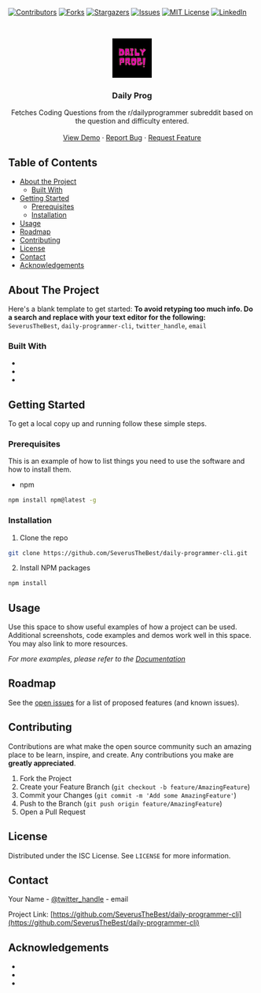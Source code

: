 <!--
*** Thanks for checking out this README Template. If you have a suggestion that would
*** make this better, please fork the repo and create a pull request or simply open
*** an issue with the tag "enhancement".
*** Thanks again! Now go create something AMAZING! :D
***
***
***
*** To avoid retyping too much info. Do a search and replace for the following:
*** SeverusTheBest, daily-programmer-cli, twitter_handle, email
-->





<!-- PROJECT SHIELDS -->
<!--
*** I'm using markdown "reference style" links for readability.
*** Reference links are enclosed in brackets [ ] instead of parentheses ( ).
*** See the bottom of this document for the declaration of the reference variables
*** for contributors-url, forks-url, etc. This is an optional, concise syntax you may use.
*** https://www.markdownguide.org/basic-syntax/#reference-style-links
-->
[![Contributors][contributors-shield]][contributors-url]
[![Forks][forks-shield]][forks-url]
[![Stargazers][stars-shield]][stars-url]
[![Issues][issues-shield]][issues-url]
[![MIT License][license-shield]][license-url]
[![LinkedIn][linkedin-shield]][linkedin-url]



<!-- PROJECT LOGO -->
<br />
<p align="center">
  <a href="https://github.com/SeverusTheBest/daily-programmer-cli">
    <img src="images/dailyprog.png" alt="Logo" width="80" height="80">
  </a>

  <h3 align="center">Daily Prog</h3>

  <p align="center">
    Fetches Coding Questions from the r/dailyprogrammer subreddit based on the question and difficulty entered.
    <br />
    <!-- <a href="https://github.com/SeverusTheBest/daily-programmer-cli"><strong>Explore the docs »</strong></a>
    <br /> -->
    <br />
    <a href="https://github.com/SeverusTheBest/daily-programmer-cli">View Demo</a>
    ·
    <a href="https://github.com/SeverusTheBest/daily-programmer-cli/issues">Report Bug</a>
    ·
    <a href="https://github.com/SeverusTheBest/daily-programmer-cli/issues">Request Feature</a>
  </p>
</p>



<!-- TABLE OF CONTENTS -->
## Table of Contents

* [About the Project](#about-the-project)
  * [Built With](#built-with)
* [Getting Started](#getting-started)
  * [Prerequisites](#prerequisites)
  * [Installation](#installation)
* [Usage](#usage)
* [Roadmap](#roadmap)
* [Contributing](#contributing)
* [License](#license)
* [Contact](#contact)
* [Acknowledgements](#acknowledgements)



<!-- ABOUT THE PROJECT -->
## About The Project

<!-- ![](http://i.imgur.com/2tAksHG.gif) -->
<!-- [![Product Name Screen Shot][product-screenshot]](https://example.com) -->

Here's a blank template to get started:
**To avoid retyping too much info. Do a search and replace with your text editor for the following:**
`SeverusTheBest`, `daily-programmer-cli`, `twitter_handle`, `email`


### Built With

* []()
* []()
* []()



<!-- GETTING STARTED -->
## Getting Started

To get a local copy up and running follow these simple steps.

### Prerequisites

This is an example of how to list things you need to use the software and how to install them.
* npm
```sh
npm install npm@latest -g
```

### Installation

1. Clone the repo
```sh
git clone https://github.com/SeverusTheBest/daily-programmer-cli.git
```
2. Install NPM packages
```sh
npm install
```



<!-- USAGE EXAMPLES -->
## Usage

Use this space to show useful examples of how a project can be used. Additional screenshots, code examples and demos work well in this space. You may also link to more resources.

_For more examples, please refer to the [Documentation](https://example.com)_



<!-- ROADMAP -->
## Roadmap

See the [open issues](https://github.com/SeverusTheBest/daily-programmer-cli/issues) for a list of proposed features (and known issues).



<!-- CONTRIBUTING -->
## Contributing

Contributions are what make the open source community such an amazing place to be learn, inspire, and create. Any contributions you make are **greatly appreciated**.

1. Fork the Project
2. Create your Feature Branch (`git checkout -b feature/AmazingFeature`)
3. Commit your Changes (`git commit -m 'Add some AmazingFeature'`)
4. Push to the Branch (`git push origin feature/AmazingFeature`)
5. Open a Pull Request



<!-- LICENSE -->
## License

Distributed under the ISC License. See `LICENSE` for more information.



<!-- CONTACT -->
## Contact

Your Name - [@twitter_handle](https://twitter.com/twitter_handle) - email

Project Link: [https://github.com/SeverusTheBest/daily-programmer-cli](https://github.com/SeverusTheBest/daily-programmer-cli)



<!-- ACKNOWLEDGEMENTS -->
## Acknowledgements

* []()
* []()
* []()





<!-- MARKDOWN LINKS & IMAGES -->
<!-- https://www.markdownguide.org/basic-syntax/#reference-style-links -->
[contributors-shield]: https://img.shields.io/github/contributors/SeverusTheBest/repo.svg?style=flat-square
[contributors-url]: https://github.com/SeverusTheBest/repo/graphs/contributors
[forks-shield]: https://img.shields.io/github/forks/SeverusTheBest/repo.svg?style=flat-square
[forks-url]: https://github.com/SeverusTheBest/repo/network/members
[stars-shield]: https://img.shields.io/github/stars/SeverusTheBest/repo.svg?style=flat-square
[stars-url]: https://github.com/SeverusTheBest/repo/stargazers
[issues-shield]: https://img.shields.io/github/issues/SeverusTheBest/repo.svg?style=flat-square
[issues-url]: https://github.com/SeverusTheBest/repo/issues
[license-shield]: https://img.shields.io/github/license/SeverusTheBest/repo.svg?style=flat-square
[license-url]: https://github.com/SeverusTheBest/repo/blob/master/LICENSE.txt
[linkedin-shield]: https://img.shields.io/badge/-LinkedIn-black.svg?style=flat-square&logo=linkedin&colorB=555
[linkedin-url]: https://linkedin.com/in/SeverusTheBest
[product-screenshot]: images/screenshot.png
